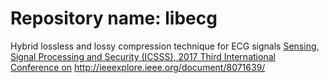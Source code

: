 # Repository name: libecg
Hybrid lossless and lossy compression technique for ECG signals
[Sensing, Signal Processing and Security (ICSSS), 2017 Third International Conference on](http://ieeexplore.ieee.org/document/8071639/) <http://ieeexplore.ieee.org/document/8071639/>
